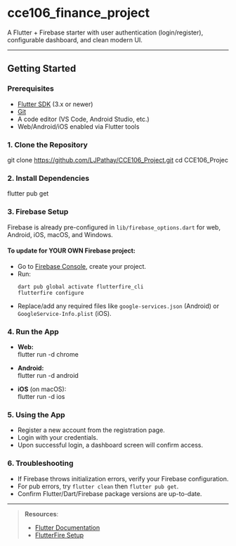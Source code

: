 # cce106_finance_project

A Flutter + Firebase starter with user authentication (login/register), configurable dashboard, and clean modern UI.

---

## Getting Started

### Prerequisites

- [Flutter SDK](https://docs.flutter.dev/get-started/install) (3.x or newer)
- [Git](https://git-scm.com/)
- A code editor (VS Code, Android Studio, etc.)
- Web/Android/iOS enabled via Flutter tools

### 1. Clone the Repository
git clone https://github.com/LJPathay/CCE106_Project.git
cd CCE106_Projec


### 2. Install Dependencies
flutter pub get


### 3. Firebase Setup

Firebase is already pre-configured in `lib/firebase_options.dart` for web, Android, iOS, macOS, and Windows.

#### To update for YOUR OWN Firebase project:

- Go to [Firebase Console](https://console.firebase.google.com/), create your project.
- Run:
    ```
    dart pub global activate flutterfire_cli
    flutterfire configure
    ```
- Replace/add any required files like `google-services.json` (Android) or `GoogleService-Info.plist` (iOS).

### 4. Run the App

- **Web:**  
flutter run -d chrome

- **Android:**  
flutter run -d android

- **iOS** (on macOS):  
flutter run -d ios


### 5. Using the App

- Register a new account from the registration page.
- Login with your credentials.
- Upon successful login, a dashboard screen will confirm access.

### 6. Troubleshooting

- If Firebase throws initialization errors, verify your Firebase configuration.
- For pub errors, try `flutter clean` then `flutter pub get`.
- Confirm Flutter/Dart/Firebase package versions are up-to-date.

---

> **Resources**:  
> - [Flutter Documentation](https://docs.flutter.dev/)
> - [FlutterFire Setup](https://firebase.flutter.dev/docs/overview)
